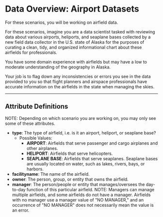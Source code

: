# Data Overview: Airport Datasets

For these scenarios, you will be working on airfield data.

For these scenarios, imagine you are a data scientist tasked with reviewing data about various airports, heliports, and seaplane bases collected by a new field data collector in the U.S. state of Alaska for the purposes of curating a clean, tidy, and organized informational chart about these airfields for professionals.

You have some domain experience with airfields but may have a low to moderate understanding of the geography in Alaska. 

Your job is to flag down any inconsistencies or errors you see in the data provided to you so that flight planners and airspace professionals have accurate information on the airfields in the state when managing the skies.

---

## **Attribute Definitions**
NOTE: Depending on which scenario you are working on, you may only see some of these attributes.
- **type**: The type of airfield, i.e. is it an airport, heliport, or seaplane base?
  - Possible Values:
    - **AIRPORT**: Airfields that serve passenger and cargo airplanes and other airplanes.
    - **HELIPORT**: Airfields that serve helicopters.
    - **SEAPLANE BASE**: Airfields that serve seaplanes. Seaplane bases are usually located on water, such as lakes, rivers, bays, or harbors.
- **facilityname**: The name of the airfield.
- **owner**: The person, group, or entity that owns the airfield.
- **manager**: The person/people or entity that manages/oversees the day-to-day function of this particular airfield. NOTE: Managers can manage multiple airfields, and some airfields do not have a manager. Airfields with no manager use a manager value of "NO MANAGER," and an occurrence of "NO MANAGER" does not necessarily mean the value is an error.
